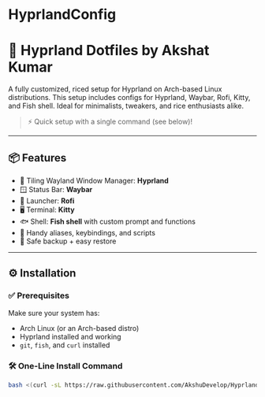 # HyprlandConfig
# 🧩 Hyprland Dotfiles by Akshat Kumar

A fully customized, riced setup for Hyprland on Arch-based Linux distributions. This setup includes configs for Hyprland, Waybar, Rofi, Kitty, and Fish shell. Ideal for minimalists, tweakers, and rice enthusiasts alike.

> ⚡ Quick setup with a single command (see below)!

---

## 📦 Features

- 🧠 Tiling Wayland Window Manager: **Hyprland**
- 🪟 Status Bar: **Waybar**
- 🎨 Launcher: **Rofi**
- 🖥 Terminal: **Kitty**
- 🐟 Shell: **Fish shell** with custom prompt and functions
- 📁 Handy aliases, keybindings, and scripts
- 🧰 Safe backup + easy restore

---


## ⚙️ Installation

### ✅ Prerequisites

Make sure your system has:

- Arch Linux (or an Arch-based distro)
- Hyprland installed and working
- `git`, `fish`, and `curl` installed

### 🛠 One-Line Install Command

```bash
bash <(curl -sL https://raw.githubusercontent.com/AkshuDevelop/HyprlandConfig/master/install.sh)